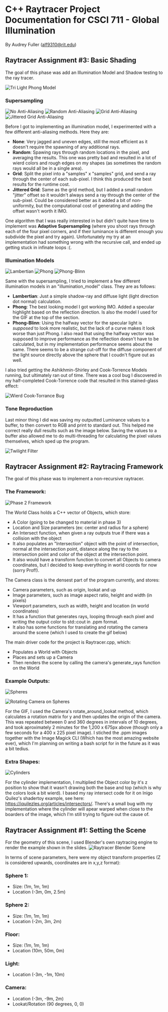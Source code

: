 # C++ Raytracer Project Documentation for CSCI 711 - Global Illumination
By Audrey Fuller (alf9310@rit.edu)

## Raytracer Assignment #3: Basic Shading

The goal of this phase was add an Illumination Model and Shadow testing to the ray tracer.

![Tri Light Phong Model](./media/hq_tri_light_phong.gif?raw=true "Tri Light Phong Model") 

### Supersampling

![No Anti-Aliasing](./media/no_anti_aliasing.png?raw=true "No Anti-Aliasing") ![Random Anti-Aliasing](./media/random_anti_aliasing.png?raw=true "Random Anti-Aliasing")
![Grid Anti-Aliasing](./media/grid_anti_aliasing.png?raw=true "Grid Anti-Aliasing") ![Jittered Grid Anti-Aliasing](./media/jittered_grid_anti_aliasing.png?raw=true "Jittered Grid Anti-Aliasing")

Before I got to implementing an illumination model, I experimented with a few different anti-aliasing methods.
Here they are:
- **None**: Very jagged and uneven edges, still the most efficient as it doesn't require the spawning of any
  additional rays.
- **Random**: Spawing rays through random locations in the pixel, and averaging the results. This one was
  pretty bad and resulted in a lot of wierd colors and rough edges on my shapes (as sometimes the
  random rays would all be in a single area).
- **Grid**: Split the pixel into a "samples" x "samples" grid, and send a ray through the center of each sub-pixel.
  I think this produced the best results for the runtime cost.
- **Jittered Grid**: Same as the grid method, but I added a small random "jitter" offset so it wouldn't always send
  a ray through the center of the sub-pixel. Could be considered better as it added a bit of non-uniformity, but
  the computational cost of generating and adding the offset wasn't worth it IMO.

One algorithm that I was really interested in but didn't quite have time to implement was **Adaptive Supersampling** 
(where you shoot rays through each of the four pixel corners, and if their luminance is different enough you 
subdivide the pixel and try again). Unfortunately my try at an implementation had something wrong with the recursive 
call, and ended up getting stuck in infinate loops :(.

### Illumination Models

![Lambertian](./media/lambertian.png?raw=true "Lambertian") ![Phong](./media/phong.png?raw=true "Phong") ![Phong-Blinn](./media/phong_blinn.png?raw=true "Phong-Blinn") 

Same with the supersampling, I tried to implement a few different illumination models in an "illumination_model" 
class. They are as follows:

- **Lambertian**: Just a simple shadow-ray and diffuse light (light direction dot normal) calculation.
- **Phong**: The best looking model I got working IMO. Added a specular highlight based on the reflection direction.
  Is also the model I used for the GIF at the top of the section.
- **Phong-Blinn**: Using the halfway vector for the specular light is _supposed_ to look more realistic, but the
  lack of a curve makes it look worse than just Phong. I also read that using the halfway vector was supposed to
  improve performance as the reflection doesn't have to be calculated, but in my implementation performance seems
  about the same. There seems to be a strange cut-off for the diffuse component of the light source directly
  above the sphere that I coudn't figure out as well.

I also tried getting the Ashikhmin-Shirley and Cook-Torrence Models running, but ultimately ran out of time. There
was a cool bug I discovered in my half-completed Cook-Torrence code that resulted in this stained-glass effect:

![Wierd Cook-Torrance Bug](./media/wierd_cook_torrance_bug.png?raw=true "Wierd Cook_Torrance Bug")

### Tone Reproduction

Last minor thing I did was saving my outputted Luminance values to a buffer, to then convert to RGB and print to
standard out. This helped me correct really dull results such as the image below. Saving the values to a buffer 
also allowed me to do multi-threading for calculating the pixel values themselves, which sped up the program.

![Twilight Filter](./media/twilight_filter.png?raw=true "Twilight Filter")

## Raytracer Assignment #2: Raytracing Framework

The goal of this phase was to implement a non-recursive raytracer.
### The Framework:
![Phase 2 Framework](./media/phase_2_framework.png?raw=true "Phase 2 Framework")

The World Class holds a C++ vector of Objects, which store:
- A Color (going to be changed to material in phase 3)
- Location and Size parameters (ex: center and radius for a sphere)
- An Intersect function, when given a ray outputs true if there was a collision with the object
- It also populates an "Intersection" object with the point of intersection, normal at the intersection point,
  distance along the ray to the intersection point and color of the object at the intersection point.
- It also would have a transform function to convert all Objects to camera coordinates, but I decided to keep
  everything in world coords for now (sorry Prof!). 

The Camera class is the densest part of the program currently, and stores:
- Camera parameters, such as origin, lookat and up
- Image parameters, such as image aspect ratio, height and width (in pixels)
- Viewport parameters, such as width, height and location (in world coordinates)
- It has a function that generates rays, looping through each pixel and writing the output color to std::cout
  in .ppm format.
- It also has some functions for translating and rotating the camera around the scene (which I used to create the gif below)

The main driver code for the project is Raytracer.cpp, which:
- Populates a World with Objects
- Places and sets up a Camera
- Then renders the scene by calling the camera's generate_rays function on the World

### Example Outputs:
![Spheres](./media/sphere_image.png?raw=true "Spheres Image")

![Rotating Camera on Spheres](./media/sphere_loop.gif?raw=true "Rotating Camera on Spheres")

For the GIF, I used the Camera's rotate_around_lookat method, which calculates a rotation matrix for y and then updates the 
origin of the camera. This was repeated between 0 and 360 degrees in intervals of 10 degrees, and took aproximately 2 minutes
for the 1,200 x 675px above (though only a few seconds for a 400 x 225 pixel image). I stiched the .ppm images together with 
the Image Magick CLI (Which has the most amazing website ever), which I'm planning on writing a bash script for in the future 
as it was a bit tedius.

### Extra Shapes:
![Cylinders](./media/cylinder_image.png?raw=true "Cylinder Image")

For the cylinder implementation, I multiplied the Object color by it's z position to show that it wasn't drawing both the base 
and top (which is why the colors look a bit wierd). I based my ray intersect code for it on Inigo Quilez's shadertoy example, 
see here: https://iquilezles.org/articles/intersectors/. There's a small bug with my implementation where the cylinder will apear
warped when close to the boarders of the image, which I'm still trying to figure out the cause of.


## Raytracer Assignment #1: Setting the Scene

For the geometry of this scene, I used Blender's own raytracing engine to render the example shown in the slides.
![Raytracer Blender Scene](./media/blender_raytracer_output.png?raw=true "Raytracer Blender Scene")

In terms of scene parameters, here were my object transform properties (Z is considered upwards, coordinates are in x,y,z format):

### Sphere 1:
- Size: (1m, 1m, 1m)
- Location (-3m, 0m, 2.5m)
### Sphere 2:
- Size: (1m, 1m, 1m)
- Location (-2m, 3m, 2m)
### Floor:
- Size: (1m, 1m, 1m)
- Location (10m, 50m, 0m)
### Light:
- Location (-3m, -1m, 10m)
### Camera:
- Location (-3m, -9m, 2m)
- Lookat/Rotation (90 degrees, 0, 0)
